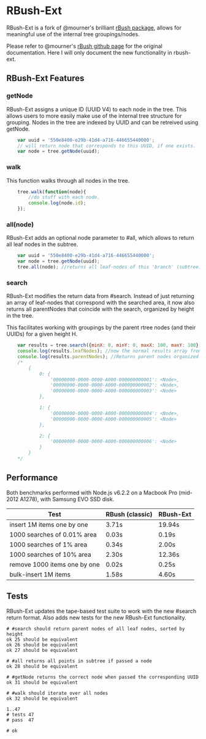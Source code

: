 RBush-Ext
=========

RBush-Ext is a fork of @mourner's brilliant [rBush package](https://github.com/mourner/rbush), allows for meaningful
use of the internal tree groupings/nodes.

Please refer to @mourner's [rBush github page](https://github.com/mourner/rbush) for the original documentation. Here
I will only document the new functionality in rbush-ext.

## RBush-Ext Features

### getNode

RBush-Ext assigns a unique ID (UUID V4) to each node in the tree. This allows users to more easily make use of the
internal tree structure for grouping. Nodes in the tree are indexed by UUID and can be retreived using getNode.

```js
    var uuid = '550e8400-e29b-41d4-a716-446655440000';
    // will return node that corresponds to this UUID, if one exists.
    var node = tree.getNode(uuid);
```

### walk

This function walks through all nodes in the tree.

```js
    tree.walk(function(node){
        //do stuff with each node.
        console.log(node.id);
    });
```

### all(node)

RBush-Ext adds an optional node parameter to #all, which allows to return all leaf nodes in the subtree.

```js
    var uuid = '550e8400-e29b-41d4-a716-446655440000';
    var node = tree.getNode(uuid);
    tree.all(node); //returns all leaf-nodes of this 'branch' (subtree) in an array.
```

### search

RBush-Ext modifies the return data from #search. Instead of just returning an array of leaf-nodes that correspond with
the searched area, it now also returns all parentNodes that coincide with the search, organized by height in the tree.

This facilitates working with groupings by the parent rtree nodes (and their UUIDs) for a given height H.

```js
    var results = tree.search({minX: 0, minY: 0, maxX: 100, maxY: 100});
    console.log(results.leafNodes); //now the normal results array from classic RBush
    console.log(results.parentNodes); //Returns parent nodes organized by height and then UUID.
    /*
        {
            0: {
                '00000000-0000-0000-A000-000000000001': <Node>,
                '00000000-0000-0000-A000-000000000002': <Node>,
                '00000000-0000-0000-A000-000000000003': <Node>
            },

            1: {
                '00000000-0000-0000-A000-000000000004': <Node>,
                '00000000-0000-0000-A000-000000000005': <Node>
            },

            2: {
                '00000000-0000-0000-A000-000000000006': <Node>
            }
        }
    */
```

## Performance

Both benchmarks performed with Node.js v6.2.2 on a Macbook Pro (mid-2012 A1278), with Samsung EVO SSD disk.

Test                         | RBush (classic) | RBush-Ext
---------------------------- | ------ | ------
insert 1M items one by one   | 3.71s  | 19.94s
1000 searches of 0.01% area  | 0.03s  | 0.19s
1000 searches of 1% area     | 0.34s  | 2.00s
1000 searches of 10% area    | 2.30s  | 12.36s
remove 1000 items one by one | 0.02s  | 0.25s
bulk-insert 1M items         | 1.58s  | 4.60s

## Tests

RBush-Ext updates the tape-based test suite to work with the new #search return format. Also adds new tests for the new
RBush-Ext functionality.

```
# #search should return parent nodes of all leaf nodes, sorted by height
ok 25 should be equivalent
ok 26 should be equivalent
ok 27 should be equivalent

# #all returns all points in subtree if passed a node
ok 28 should be equivalent

# #getNode returns the correct node when passed the corresponding UUID
ok 31 should be equivalent

# #walk should iterate over all nodes
ok 32 should be equivalent

1..47
# tests 47
# pass  47

# ok
```